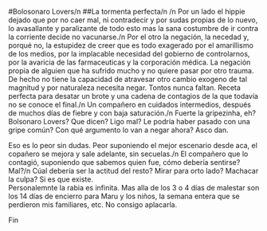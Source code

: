 #Bolosonaro Lovers/n
##La tormenta perfecta/n
/n
Por un lado el hippie dejado que por no caer mal, ni contradecir y por sudas propias de lo nuevo, lo avasallante y paralizante de todo esto mas la sana costumbre de ir contra la corriente decide no vacunarse./n
Por el otro la negación, la necedad y, porqué no, la estupidez de creer que es todo exagerado por el amarillismo de los medios, por la implacable necesidad del gobierno de controlarnos, por la avaricia de las farmaceuticas y la corporación médica.
La negación propia de alguien que ha sufrido mucho y no quiere pasar por otro trauma. De hecho no tiene la capacidad de atravesar otro cambio exogeno de tal magnitud y por naturaleza necesita negar. 
Tontos nunca faltan. Receta perfecta para desatar un brote y una cadena de contagios de la que todavía no se conoce el final./n
Un compañero en cuidados intermedios, después de muchos días de fiebre y con baja saturación./n
Fuerte la gripezinha, eh? Bolsonaro Lovers? Que dicen? Ligo mal? Le podría haber pasado con una gripe común? Con qué argumento lo van a negar ahora? Asco dan.

Eso es lo peor sin dudas. Peor suponiendo el mejor escenario desde aca, el copañero se mejora y sale adelante, sin secuelas./n
El compañero que lo contagió, suponiendo que sabemos quien fue, cómo debería sentirse? Mal?/n
Cúal debería ser la actitud del resto? Mirar para orto lado? Machacar la culpa? Si es que existe.  
Personalemnte la rabia es infinita. Mas alla de los 3 o 4 días de malestar son los 14 días de encierro para Maru y los niños, la semana entera que se perdieron mis familiares, etc. 
No consigo aplacarla. 

Fin
